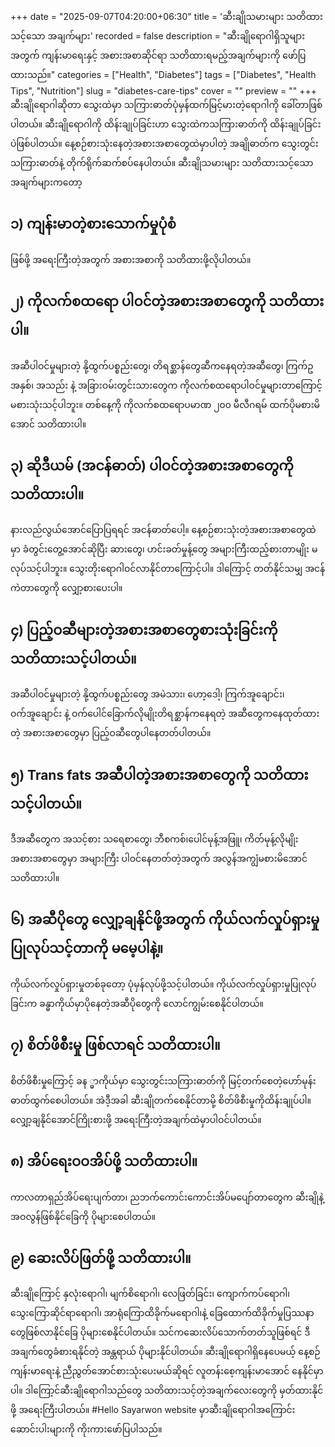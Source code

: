 +++
date = "2025-09-07T04:20:00+06:30"
title = 'ဆီးချိုသမားများ သတိထားသင့်သော အချက်များ'
recorded = false
description = "ဆီးချိုရောဂါရှိသူများအတွက် ကျန်းမာရေးနှင့် အစားအစာဆိုင်ရာ သတိထားရမည့်အချက်များကို ဖော်ပြထားသည်။"
categories = ["Health", "Diabetes"]
tags = ["Diabetes", "Health Tips", "Nutrition"]
slug = "diabetes-care-tips"
cover = ""
preview = ""
+++
ဆီးချိုရောဂါဆိုတာ သွေးထဲမှာ သကြားဓာတ်ပုံမှန်ထက်မြင့်မားတဲ့ရောဂါကို ခေါ်တာဖြစ်ပါတယ်။ ဆီးချိုရောဂါကို ထိန်းချုပ်ခြင်းဟာ သွေးထဲကသကြားဓာတ်ကို ထိန်းချုပ်ခြင်းပဲဖြစ်ပါတယ်။ နေ့စဉ်စားသုံးနေတဲ့အစားအစာတွေထဲမှာပါတဲ့ အချိုဓာတ်က သွေးတွင်းသကြားဓာတ်နဲ့ တိုက်ရိုက်ဆက်စပ်နေပါတယ်။ ဆီးချိုသမားများ သတိထားသင့်သောအချက်များကတော့ 

## ၁) ကျန်းမာတဲ့စားသောက်မှုပုံစံ
ဖြစ်ဖို့ အရေးကြီးတဲ့အတွက် အစားအစာကို သတိထားဖို့လိုပါတယ်။ 

## ၂) ကိုလက်စထရော ပါဝင်တဲ့အစားအစာတွေကို သတိထားပါ။
အဆီပါဝင်မှုများတဲ့ နို့ထွက်ပစ္စည်းတွေ၊ တိရစ္ဆာန်တွေဆီကနေရတဲ့အဆီတွေ၊ ကြက်ဥအနှစ်၊ အသည်း နဲ့ အခြားဝမ်းတွင်းသားတွေက ကိုလက်စထရောပါဝင်မှုများတာကြောင့် မစားသုံးသင့်ပါဘူး။ တစ်နေ့ကို ကိုလက်စထရောပမာဏ ၂၀၀ မီလီဂရမ် ထက်ပိုမစားမိအောင် သတိထားပါ။ 

## ၃) ဆိုဒီယမ် (အငန်ဓာတ်) ပါဝင်တဲ့အစားအစာတွေကို သတိထားပါ။
နားလည်လွယ်အောင်ပြောပြရရင် အငန်ဓာတ်ပေါ့။ နေ့စဉ်စားသုံးတဲ့အစားအစာတွေထဲမှာ ခံတွင်းတွေ့အောင်ဆိုပြီး ဆားတွေ၊ ဟင်းခတ်မှုန့်တွေ အများကြီးထည့်စားတာမျိုး မလုပ်သင့်ပါဘူး။ သွေးတိုးရောဂါဝင်လာနိုင်တာကြောင့်ပါ။ ဒါကြောင့် တတ်နိုင်သမျှ အငန်ကဲတာတွေကို လျှော့စားပေးပါ။ 

## ၄) ပြည့်ဝဆီများတဲ့အစားအစာတွေစားသုံးခြင်းကို သတိထားသင့်ပါတယ်။
အဆီပါဝင်မှုများတဲ့ နို့ထွက်ပစ္စည်းတွေ အမဲသား၊ ဟော့ဒေါ့၊ ကြက်အူချောင်း၊ ဝက်အူချောင်း နဲ့ ဝက်ပေါင်ခြောက်လိုမျိုးတိရစ္ဆာန်ကနေရတဲ့ အဆီတွေကနေထုတ်ထားတဲ့ အစားအစာတွေမှာ ပြည့်ဝဆီတွေပါနေတတ်ပါတယ်။ 

## ၅) Trans fats အဆီပါတဲ့အစားအစာတွေကို သတိထားသင့်ပါတယ်။
ဒီအဆီတွေက အသင့်စား သရေစာတွေ၊ ဘီစကစ်၊ပေါင်မုန့်အဖြူ၊ ကိတ်မုန့်လိုမျိုး အစားအစာတွေမှာ အများကြီး ပါဝင်နေတတ်တဲ့အတွက် အလွန်အကျွံမစားမိအောင်သတိထားပါ။ 

## ၆) အဆီပိုတွေ လျှော့ချနိုင်ဖို့အတွက် ကိုယ်လက်လှုပ်ရှားမှုပြုလုပ်သင့်တာကို မမေ့ပါနဲ့။
ကိုယ်လက်လှုပ်ရှားမှုတစ်ခုတော့ ပုံမှန်လုပ်ဖို့သင့်ပါတယ်။ ကိုယ်လက်လှုပ်ရှားမှုပြုလုပ်ခြင်းက ခန္ဓာကိုယ်မှာပိုနေတဲ့အဆီပိုတွေကို လောင်ကျွမ်းစေနိုင်ပါတယ်။ 

## ၇) စိတ်ဖိစီးမှု ဖြစ်လာရင် သတိထားပါ။
စိတ်ဖိစီးမှုကြောင့် ခန ္ဓာကိုယ်မှာ သွေးတွင်းသကြားဓာတ်ကို မြင့်တက်စေတဲ့ဟော်မုန်းဓာတ်ထွက်စေပါတယ်။ အဲဒီ့အခါ ဆီးချိုတက်စေနိုင်တာမို့ စိတ်ဖိစီးမှုကိုထိန်းချုပ်ပါ။ လျှော့ချနိုင်အောင်ကြိုးစားဖို့ အရေးကြီးတဲ့အချက်ထဲမှာပါဝင်ပါတယ်။ 

## ၈) အိပ်ရေးဝဝအိပ်ဖို့ သတိထားပါ။
ကာလတာရှည်အိပ်ရေးပျက်တာ၊ ညဘက်ကောင်းကောင်းအိပ်မပျော်တာတွေက ဆီးချိုနဲ့ အဝလွန်ဖြစ်နိုင်ခြေကို ပိုများစေပါတယ်။ 

## ၉) ဆေးလိပ်ဖြတ်ဖို့ သတိထားပါ။
ဆီးချိုကြောင့် နှလုံးရောဂါ၊ မျက်စိရောဂါ၊ လေဖြတ်ခြင်း၊ ကျောက်ကပ်ရောဂါ၊ သွေးကြောဆိုင်ရာရောဂါ၊ အာရုံကြောထိခိုက်မရောဂါ၊နဲ့ ခြေထောက်ထိခိုက်မှုပြဿနာတွေဖြစ်လာနိုင်ခြေ ပိုများစေနိုင်ပါတယ်။ သင်ကဆေးလိပ်သောက်တတ်သူဖြစ်ရင် ဒီအချက်တွေခံစားရနိုင်တဲ့ အန္တရာယ် ပိုများနိုင်ပါတယ်။ ဆီးချိုရောဂါရှိနေပေမယ့် နေ့စဉ် ကျန်းမာရေးနဲ့ ညီညွတ်အောင်စားသုံးပေးမယ်ဆိုရင် လူတန်းစေ့ကျန်းမာအောင် နေနိုင်မှာပါ။ ဒါကြော့င်ဆီးချိုရောဂါသည်တွေ သတိထားသင့်တဲ့အချက်လေးတွေကို မှတ်ထားနိုင်ဖို့ အရေးကြီးပါတယ်။ #Hello Sayarwon website မှာဆီးချိုရောဂါအကြောင်းဆောင်းပါးများကို ကိုးကားဖော်ပြပါသည်။